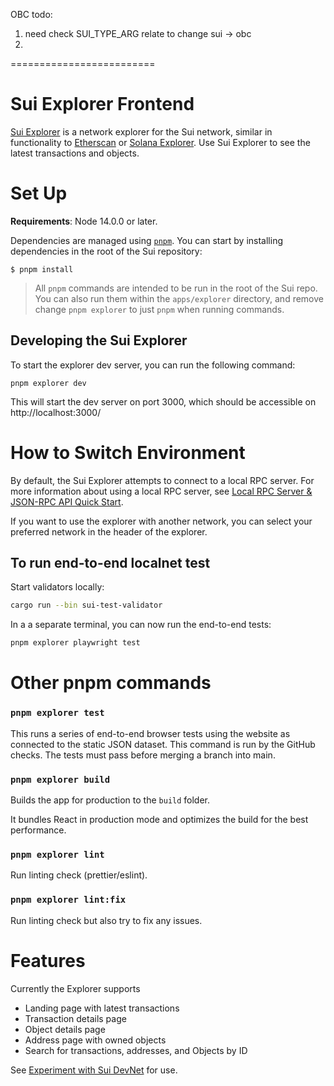 

OBC todo:

1. need check SUI_TYPE_ARG relate to change sui -> obc
2. 



=========================

# Sui Explorer Frontend

[Sui Explorer](https://explorer.sui.io/) is a network explorer for the Sui network, similar in functionality to [Etherscan](https://etherscan.io/) or [Solana Explorer](https://explorer.solana.com/). Use Sui Explorer to see the latest transactions and objects.

# Set Up

**Requirements**: Node 14.0.0 or later.

Dependencies are managed using [`pnpm`](https://pnpm.io/). You can start by installing dependencies in the root of the Sui repository:

```
$ pnpm install
```

> All `pnpm` commands are intended to be run in the root of the Sui repo. You can also run them within the `apps/explorer` directory, and remove change `pnpm explorer` to just `pnpm` when running commands.

## Developing the Sui Explorer

To start the explorer dev server, you can run the following command:

```
pnpm explorer dev
```

This will start the dev server on port 3000, which should be accessible on http://localhost:3000/

# How to Switch Environment

By default, the Sui Explorer attempts to connect to a local RPC server. For more information about using a local RPC server, see [Local RPC Server & JSON-RPC API Quick Start](../../doc/src/build/json-rpc.md).

If you want to use the explorer with another network, you can select your preferred network in the header of the explorer.

## To run end-to-end localnet test

Start validators locally:

```bash
cargo run --bin sui-test-validator
```

In a a separate terminal, you can now run the end-to-end tests:

```bash
pnpm explorer playwright test
```

# Other pnpm commands

### `pnpm explorer test`

This runs a series of end-to-end browser tests using the website as connected to the static JSON dataset. This command is run by the GitHub checks. The tests must pass before merging a branch into main.

### `pnpm explorer build`

Builds the app for production to the `build` folder.

It bundles React in production mode and optimizes the build for the best performance.

### `pnpm explorer lint`

Run linting check (prettier/eslint).

### `pnpm explorer lint:fix`

Run linting check but also try to fix any issues.

# Features

Currently the Explorer supports

-   Landing page with latest transactions
-   Transaction details page
-   Object details page
-   Address page with owned objects
-   Search for transactions, addresses, and Objects by ID

See [Experiment with Sui DevNet](https://docs.sui.io/build/devnet) for use.
